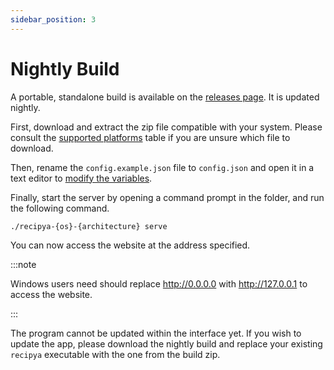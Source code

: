 ```yaml
---
sidebar_position: 3
---
```


# Nightly Build

A portable, standalone build is available on the [releases page](https://github.com/reaper47/recipya/releases/tag/nightly).
It is updated nightly.

First, download and extract the zip file compatible with your system. 
Please consult the [supported platforms](#supported-platforms) table if you are unsure which file to download.

Then, rename the `config.example.json` file to `config.json` and open it in a text editor 
to [modify the variables](/docs/installation/config-file). 

Finally, start the server by opening a command prompt in the folder, and run the following command.

```bash
./recipya-{os}-{architecture} serve
```

You can now access the website at the address specified.

:::note

Windows users need should replace http://0.0.0.0 with http://127.0.0.1 to access the website.

:::

The program cannot be updated within the interface yet. If you wish to update the app, please download the nightly
build and replace your existing `recipya` executable with the one from the build zip.
